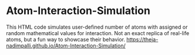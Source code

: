 # Atom-Interaction-Simulation
This HTML code simulates user-defined number of atoms with assigned or random mathematical values for interaction. Not an exact replica of real-life atoms, but a fun way to showcase their behavior.
https://theja-nadimpalli.github.io/Atom-Interaction-Simulation/
